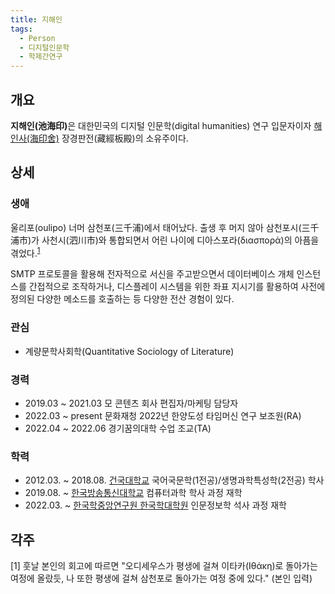 ```yaml
---
title: 지해인
tags:
  - Person
  - 디지털인문학
  - 학제간연구
---
```


## 개요
<strong>지해인(池海印)</strong>은 대한민국의 디지털 인문학(digital humanities) 연구 입문자이자 [해인사(海印舍)](https://haein.info/) 장경판전(藏經板殿)의 소유주이다.

## 상세
### 생애
울리포(oulipo) 너머 삼천포(三千浦)에서 태어났다. 출생 후 머지 않아 삼천포시(三千浦市)가 사천시(泗川市)와 통합되면서 어린 나이에 디아스포라(διασπορά)의 아픔을 겪었다.<sup>[1](#footnote_1)</sup>

SMTP 프로토콜을 활용해 전자적으로 서신을 주고받으면서 데이터베이스 개체 인스턴스를 간접적으로 조작하거나, 디스플레이 시스템을 위한 좌표 지시기를 활용하여 사전에 정의된 다양한 메소드를 호출하는 등 다양한 전산 경험이 있다.

### 관심
- 계량문학사회학(Quantitative Sociology of Literature)

### 경력
- 2019.03 ~ 2021.03 모 콘텐츠 회사 편집자/마케팅 담당자
- 2022.03 ~ present 문화재청 2022년 한양도성 타임머신 연구 보조원(RA)
- 2022.04 ~ 2022.06 경기꿈의대학 수업 조교(TA)

### 학력
- 2012.03. ~ 2018.08. [건국대학교](http://www.konkuk.ac.kr/) 국어국문학(1전공)/생명과학특성학(2전공) 학사
- 2019.08. ~ [한국방송통신대학교](https://www.knou.ac.kr/) 컴퓨터과학 학사 과정 재학
- 2022.03. ~ [한국학중앙연구원 한국학대학원](https://grad.aks.ac.kr/) 인문정보학 석사 과정 재학

## 각주
<a name="footnote_1">[1]</a> 훗날 본인의 회고에 따르면 "오디세우스가 평생에 걸쳐 이타카(Ιθάκη)로 돌아가는 여정에 올랐듯, 나 또한 평생에 걸쳐 삼천포로 돌아가는 여정 중에 있다." (본인 입력)